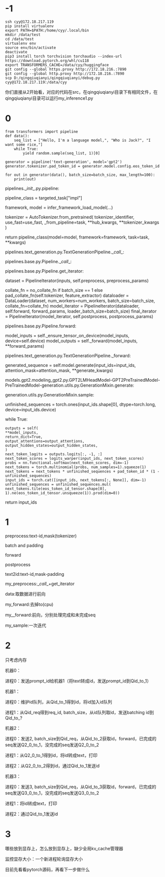 # -1

```text
ssh cyy@172.18.217.119
pip install virtualenv
export PATH=$PATH:/home/cyy/.local/bin
mkdir /data/test
cd /data/test
virtualenv env
source env/bin/activate
deactivate
pip3 install torch torchvision torchaudio --index-url https://download.pytorch.org/whl/cu118
export TRANSFORMERS_CACHE=/data/cyy/huggingface
git config --global https.proxy http://172.18.216.:7890   
git config --global http.proxy http://172.18.216.:7890   
scp D:/qingqiuqianyi/qingqiuqianyi/debug.py cyy@172.18.217.119:/data/cyy
```

你们直接从2开始看，对应的代码在src，在qingqiuqianyi目录下有相同文件，在qingqiuqianyi目录可以运行my_inference1.py

# 0

```text
from transformers import pipeline
def data():
	seq_list = ["Hello, I'm a language model,", "Who is Jack?", "I want some rice,"]
    while True:
		yield random.sample(seq_list, 1)[0]

generator = pipeline('text-generation', model='gpt2')
generator.tokenizer.pad_token_id = generator.model.config.eos_token_id
    
for out in generator(data(), batch_size=batch_size, max_length=100):
    print(out)
```

pipelines.\__init__.py.pipeline:

pipeline_class = targeted_task["impl"]

framework, model = infer_framework_load_model(...)

tokenizer = AutoTokenizer.from_pretrained(
    tokenizer_identifier, use_fast=use_fast, _from_pipeline=task, \**hub_kwargs, **tokenizer_kwargs
)

return pipeline_class(model=model, framework=framework, task=task, **kwargs)



pipelines.text_generation.py.TextGenerationPipeline.\__call__:

pipelines.base.py.Pipeline.\__call__:

pipelines.base.py.Pipeline.get_iterator:

dataset = PipelineIterator(inputs, self.preprocess, preprocess_params)

collate_fn = no_collate_fn if batch_size == 1 else pad_collate_fn(self.tokenizer, feature_extractor)
dataloader = DataLoader(dataset, num_workers=num_workers, batch_size=batch_size, collate_fn=collate_fn)
model_iterator = PipelineIterator(dataloader, self.forward, forward_params, loader_batch_size=batch_size)
final_iterator = PipelineIterator(model_iterator, self.postprocess, postprocess_params)



pipelines.base.py.Pipeline.forward:

model_inputs = self.\_ensure_tensor_on_device(model_inputs, device=self.device)
model_outputs = self._forward(model_inputs, **forward_params)



pipelines.text_generation.py.TextGenerationPipeline.\_forward:

generated_sequence = self.model.generate(input_ids=input_ids, attention_mask=attention_mask, **generate_kwargs)



models.gpt2.modeling_gpt2.py.GPT2LMHeadModel-GPT2PreTrainedModel-PreTrainedModel-generation.utils.py.GenerationMixin.generate:

generation.utils.py.GenerationMixin.sample:

unfinished_sequences = torch.ones(input_ids.shape[0], dtype=torch.long, device=input_ids.device)

while True:

	outputs = self(
	**model_inputs,
	return_dict=True,
	output_attentions=output_attentions,
	output_hidden_states=output_hidden_states,
	)
	next_token_logits = outputs.logits[:, -1, :]
	next_token_scores = logits_warper(input_ids, next_token_scores)
	probs = nn.functional.softmax(next_token_scores, dim=-1)
	next_tokens = torch.multinomial(probs, num_samples=1).squeeze(1)
	next_tokens = next_tokens * unfinished_sequences + pad_token_id * (1 - unfinished_sequences)
	input_ids = torch.cat([input_ids, next_tokens[:, None]], dim=-1)
	unfinished_sequences = unfinished_sequences.mul( next_tokens.tile(eos_token_id_tensor.shape[0], 1).ne(eos_token_id_tensor.unsqueeze(1)).prod(dim=0))

return input_ids



# 1

preprocess:text-id,mask(tokenizer)

batch and padding

forward

postprocess



text2id:text-id,mask-padding

my_preprocess:\__call__+get_iterator

data:取数据进行前向

my_forward:去掉to(cpu)

my__forward:前向，分别处理完成和未完成seq

my_sample:一次迭代

# 2

只考虑内存

机器0：

进程0：发送prompt_id给机器1（将text转成id，发送prompt_id到Qid_to_1）



机器1：

进程0：维护id队列，从Qid_to_1得到id，将id加入id队列

进程1：从Qid_req得到req_id, batch\_size，从id队列取id，发送batching id到Qid_to_?



机器2：

进程0：发送2, batch_size到Qid_req，从Qid_to_2获取id，forward，已完成的seq发送Q2_0_to_1，没完成的seq发送Q2_0_to_2

进程1：从Q2_0_to_1得到id，将id转成text，打印

进程2：从Q2_0_to_2得到id，通过Qid_to_1发送id



机器3：

进程0：发送3, batch_size到Qid_req，从Qid_to_3获取id，forward，已完成的seq发送Q3_0_to_1，没完成的seq发送Q3_0_to_2

进程1：将id转成text，打印

进程2：通过Qid_to_1发送id

# 3

哪些放到显存上，怎么放到显存上，缺少全局kv_cache管理器

监控显存大小：一个新进程轮询显存大小



目前先看看pytorch源码，再看下一步做什么
